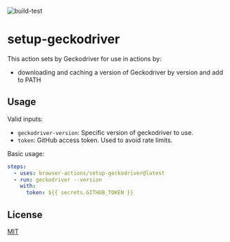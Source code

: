 ![build-test](https://github.com/browser-actions/setup-geckodriver/workflows/build-test/badge.svg)

# setup-geckodriver

This action sets by Geckodriver for use in actions by:

- downloading and caching a version of Geckodriver by version and add to PATH

## Usage

Valid inputs:
* `geckodriver-version`: Specific version of geckodriver to use.
* `token`: GitHub access token. Used to avoid rate limits.

Basic usage:

```yaml
steps:
  - uses: browser-actions/setup-geckodriver@latest
  - run: geckodriver --version
    with:
      token: ${{ secrets.GITHUB_TOKEN }}
```

## License

[MIT](LICENSE)
